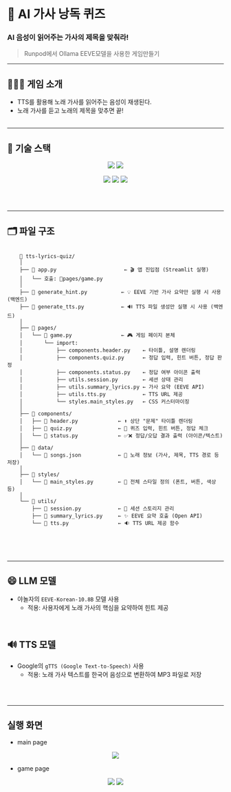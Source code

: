 # 🤖 AI 가사 낭독 퀴즈
### AI 음성이 읽어주는 가사의 제목을 맞춰라!
> Runpod에서 Ollama EEVE모델을 사용한 게임만들기
<hr/>

## 💁🏻‍♀️ 게임 소개
- TTS를 활용해 노래 가사를 읽어주는 음성이 재생된다.
- 노래 가사를 듣고 노래의 제목을 맞추면 끝!
<br/><br/>

<hr/>

## 🔩 기술 스택
<p align="center">
    <img src="https://img.shields.io/badge/Python-3776AB?style=for-the-badge&logo=Python&logoColor=white">
    <img src="https://img.shields.io/badge/Visual%20Studio%20Code-0078d7.svg?style=for-the-badge&logo=vscode&logoColor=white">
</p>
<p align="center">
    <img src="https://img.shields.io/badge/streamlit-%23FF4B4B.svg?style=for-the-badge&logo=streamlit&logoColor=white" />
    <img src="https://img.shields.io/badge/RunPod-%23000000.svg?style=for-the-badge&logo=runpod&logoColor=white" />
    <img src="https://img.shields.io/badge/HuggingFace-%23FFD21F.svg?style=for-the-badge&logo=huggingface&logoColor=black" />
</p>
<br/><br/>

<hr/>

## 🗂️ 파일 구조
<pre><code>
    📂 tts-lyrics-quiz/
    │
    ├── 📜 app.py                      ← 🎬 앱 진입점 (Streamlit 실행)
    │   └── 호출: 📁pages/game.py
    │
    ├── 📜 generate_hint.py           ← 💡 EEVE 기반 가사 요약만 실행 시 사용 (백엔드)
    ├── 📜 generate_tts.py            ← 🔊 TTS 파일 생성만 실행 시 사용 (백엔드)
    │
    ├── 📁 pages/
    │   └── 📜 game.py                ← 🎮 게임 페이지 본체
    │       └── import:
    │           ├── components.header.py    ← 타이틀, 설명 렌더링
    │           ├── components.quiz.py      ← 정답 입력, 힌트 버튼, 정답 판정
    │           ├── components.status.py    ← 정답 여부 아이콘 출력
    │           ├── utils.session.py        ← 세션 상태 관리
    │           ├── utils.summary_lyrics.py ← 가사 요약 (EEVE API)
    │           ├── utils.tts.py            ← TTS URL 제공
    │           └── styles.main_styles.py   ← CSS 커스터마이징
    │
    ├── 📁 components/
    │   ├── 📜 header.py             ← ⬆️ 상단 "문제" 타이틀 렌더링
    │   ├── 📜 quiz.py               ← 🧠 퀴즈 입력, 힌트 버튼, 정답 체크
    │   └── 📜 status.py             ← ✅❌ 정답/오답 결과 출력 (아이콘/텍스트)
    │
    ├── 📁 data/
    │   └── 📜 songs.json            ← 🎵 노래 정보 (가사, 제목, TTS 경로 등 저장)
    │
    ├── 📁 styles/
    │   └── 📜 main_styles.py        ← 🎨 전체 스타일 정의 (폰트, 버튼, 색상 등)
    │
    └── 📁 utils/
        ├── 📜 session.py            ← 💾 세션 스토리지 관리
        ├── 📜 summary_lyrics.py     ← ✨ EEVE 요약 호출 (Open API)
        └── 📜 tts.py                ← 🔉 TTS URL 제공 함수
    
</code></pre>

<br/><br/>

<hr/>

## 😄 LLM 모델
- 야놀자의 `EEVE-Korean-10.8B` 모델 사용
  - 적용: 사용자에게 노래 가사의 핵심을 요약하여 힌트 제공

<br/>

## 🔊 TTS 모델
- Google의 `gTTS (Google Text-to-Speech)` 사용
  - 적용: 노래 가사 텍스트를 한국어 음성으로 변환하여 MP3 파일로 저장

<br/><br/>

<hr/>

## 실행 화면
- main page
<p align="center"> 
    <img src="https://github.com/user-attachments/assets/7a62a05e-ba3e-4e80-84fe-74bb49099572">
</p>

- game page
<p align="center"> 
    <img src="https://github.com/user-attachments/assets/c3189ba8-a92e-495c-9b52-c83d7eb81992">
    <img src="https://github.com/user-attachments/assets/45155be9-1b5f-48a4-b4e3-44a232dd3012">
</p>



